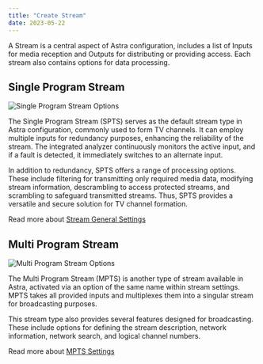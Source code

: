 ```yaml
---
title: "Create Stream"
date: 2023-05-22
---
```


A Stream is a central aspect of Astra configuration, includes a list of Inputs for media reception and Outputs for distributing or providing access. Each stream also contains options for data processing.

## Single Program Stream

![Single Program Stream Options](https://cdn.cesbo.com/help/astra/admin-guide/stream/create/spts.png)

The Single Program Stream (SPTS) serves as the default stream type in Astra configuration, commonly used to form TV channels. It can employ multiple inputs for redundancy purposes, enhancing the reliability of the stream. The integrated analyzer continuously monitors the active input, and if a fault is detected, it immediately switches to an alternate input.

In addition to redundancy, SPTS offers a range of processing options. These include filtering for transmitting only required media data, modifying stream information, descrambling to access protected streams, and scrambling to safeguard transmitted streams. Thus, SPTS provides a versatile and secure solution for TV channel formation.

Read more about [Stream General Settings](./general)

## Multi Program Stream

![Multi Program Stream Options](https://cdn.cesbo.com/help/astra/admin-guide/stream/create/mpts.png)

The Multi Program Stream (MPTS) is another type of stream available in Astra, activated via an option of the same name within stream settings. MPTS takes all provided inputs and multiplexes them into a singular stream for broadcasting purposes.

This stream type also provides several features designed for broadcasting. These include options for defining the stream description, network information, network search, and logical channel numbers.

Read more about [MPTS Settings](../../delivery/broadcasting/mpts-settings)
